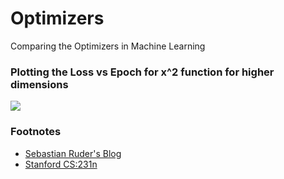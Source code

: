 # Optimizers
Comparing the Optimizers in Machine Learning
### Plotting the Loss vs Epoch for x^2 function for higher dimensions
<img src='optimizers.png'>

### Footnotes

- [Sebastian Ruder's Blog](http://ruder.io/optimizing-gradient-descent/index.html)
- [Stanford CS:231n](http://cs231n.github.io/optimization-1/)
